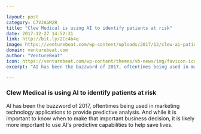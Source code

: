 ```yaml
---

layout: post
category: C7VJAGM2R
title: "Clew Medical is using AI to identify patients at risk"
date: 2017-12-27 14:52:31
link: http://bit.ly/2Cc4b4q
image: https://venturebeat.com/wp-content/uploads/2017/12/clew-ai-patients-dashboard.png?fit=780%2C437&strip=all
domain: venturebeat.com
author: "VentureBeat"
icon: https://venturebeat.com/wp-content/themes/vb-news/img/favicon.ico
excerpt: "AI has been the buzzword of 2017, oftentimes being used in marketing technology applications to provide predictive analysis. And while it is important to know when to make that important business decision, it is likely more important to use AI's predictive capabilities to help save lives."

---
```


### Clew Medical is using AI to identify patients at risk

AI has been the buzzword of 2017, oftentimes being used in marketing technology applications to provide predictive analysis. And while it is important to know when to make that important business decision, it is likely more important to use AI's predictive capabilities to help save lives.